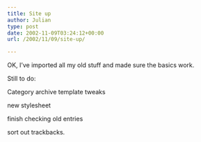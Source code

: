 ```yaml
---
title: Site up
author: Julian
type: post
date: 2002-11-09T03:24:12+00:00
url: /2002/11/09/site-up/

---
```

OK, I&#8217;ve imported all my old stuff and made sure the basics work.
  
Still to do:
  
Category archive template tweaks
  
new stylesheet
  
finish checking old entries
  
sort out trackbacks.